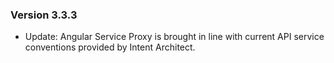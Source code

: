 ### Version 3.3.3

- Update: Angular Service Proxy is brought in line with current API service conventions provided by Intent Architect.
